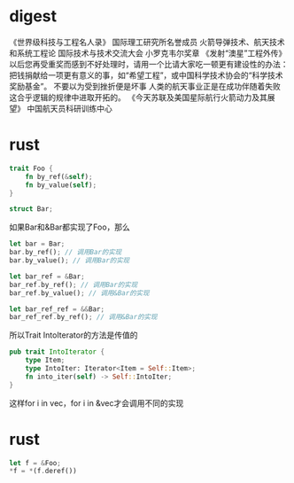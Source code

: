 # digest

《世界级科技与工程名人录》
国际理工研究所名誉成员
火箭导弹技术、航天技术和系统工程论
国际技术与技术交流大会
小罗克韦尔奖章
《发射“澳星”工程外传》
以后您再受重奖而感到不好处理时，请用一个比请大家吃一顿更有建设性的办法：
把钱捐献给一项更有意义的事，如“希望工程”，或中国科学技术协会的“科学技术奖励基金”。
不要以为受到挫折便是坏事
人类的航天事业正是在成功伴随着失败这合乎逻辑的规律中进取开拓的。
《今天苏联及美国星际航行火箭动力及其展望》
中国航天员科研训练中心

# rust

```rust
trait Foo {
    fn by_ref(&self);
    fn by_value(self);
}

struct Bar;
```

如果Bar和&Bar都实现了Foo，那么
```rust
let bar = Bar;
bar.by_ref(); // 调用Bar的实现
bar.by_value(); // 调用Bar的实现

let bar_ref = &Bar;
bar_ref.by_ref(); // 调用Bar的实现
bar_ref.by_value(); // 调用&Bar的实现

let bar_ref_ref = &&Bar;
bar_ref_ref.by_ref(); // 调用&Bar的实现
```

所以Trait IntoIterator的方法是传值的
```rust
pub trait IntoIterator {
    type Item;
    type IntoIter: Iterator<Item = Self::Item>;
    fn into_iter(self) -> Self::IntoIter;
}
```
这样for i in vec，for i in &vec才会调用不同的实现

# rust

```rust
let f = &Foo;
*f = *(f.deref())
```